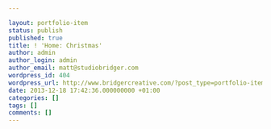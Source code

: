 ```yaml
---

layout: portfolio-item
status: publish
published: true
title: ! 'Home: Christmas'
author: admin
author_login: admin
author_email: matt@studiobridger.com
wordpress_id: 404
wordpress_url: http://www.bridgercreative.com/?post_type=portfolio-item&#038;p=404
date: 2013-12-18 17:42:36.000000000 +01:00
categories: []
tags: []
comments: []
---
```

